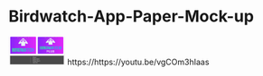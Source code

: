 # Birdwatch-App-Paper-Mock-up
<img src='https://github.com/muirallan/Birdwatch-App-Paper-Mock-up/blob/main/Screen%20Shot%202022-01-15%20at%201.33.48%20PM.png' title='Birdwatch UI' width='100px' alt='Birdwatch UI' />
https://https://youtu.be/vgCOm3hIaas
